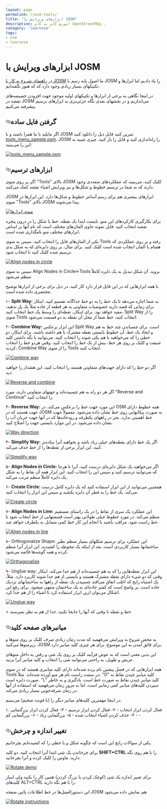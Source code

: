 ```yaml
---
layout: page
permalink: /josm-tools/
title: "ابزارهای ویرایش با JOSM"
description: آموزش گام به گام OpenStreetMap .
category: 'learnosm'
tags:
- osm
- learnosm
---
```


<h1>ابزارهای ویرایش با JOSM</h1>

<p>در <a href="/josm/start-josm">راهنمای شروع به کار با JOSM</a> ما اصول پایه رسم با
JOSM را یاد دادیم اما ابزارها و تکنیکهای بسیار زیادی وجود دارد که که هنوز نگفته‌ایم.</p>
<p>در اینجا نگاهی به برخی از ابزارها و تکنیکهای اولیه موجود جهت
افزودن خصیصه‌های نقشه در JOSM می‌اندازیم و در بخشهای بعدی
نگاه جزئی‌تری به ابزارهای ترسیم پیشرفته می‌کنیم.</p>
<h2><a id="user-content-گرفتن-فایل-ساده" class="anchor" aria-hidden="true" href="#گرفتن-فایل-ساده"><svg class="octicon octicon-link" viewBox="0 0 16 16" version="1.1" width="16" height="16" aria-hidden="true"><path fill-rule="evenodd" d="M4 9h1v1H4c-1.5 0-3-1.69-3-3.5S2.55 3 4 3h4c1.45 0 3 1.69 3 3.5 0 1.41-.91 2.72-2 3.25V8.59c.58-.45 1-1.27 1-2.09C10 5.22 8.98 4 8 4H4c-.98 0-2 1.22-2 2.5S3 9 4 9zm9-3h-1v1h1c1 0 2 1.22 2 2.5S13.98 12 13 12H9c-.98 0-2-1.22-2-2.5 0-.83.42-1.64 1-2.09V6.25c-1.09.53-2 1.84-2 3.25C6 11.31 7.55 13 9 13h4c1.45 0 3-1.69 3-3.5S14.5 6 13 6z"></path></svg></a>گرفتن فایل ساده</h2>
<p>اگر مایلید با ما همرا باشید و با JOSM تمرین کنید فایل ذیل را دانلود کنید
<a href="/assets/docs/tools_menu_sample.osm">tools_menu_sample.osm</a>.
JOSM را راه‌اندازی کنید و فایل را باز کنید. چیزی شبیه به این را می‌بینید:</p>
<p><a target="_blank" rel="noopener noreferrer" href="/hotosm/learnosm/blob/gh-pages/images/josm/tools-menu-sample-file.png"><img src="/assets/img/tools-menu-sample-file.png" alt="tools_menu_sample.osm" style="max-width:100%;"></a></p>
<h2><a id="user-content-ابزارهای-ترسیم" class="anchor" aria-hidden="true" href="#ابزارهای-ترسیم"><svg class="octicon octicon-link" viewBox="0 0 16 16" version="1.1" width="16" height="16" aria-hidden="true"><path fill-rule="evenodd" d="M4 9h1v1H4c-1.5 0-3-1.69-3-3.5S2.55 3 4 3h4c1.45 0 3 1.69 3 3.5 0 1.41-.91 2.72-2 3.25V8.59c.58-.45 1-1.27 1-2.09C10 5.22 8.98 4 8 4H4c-.98 0-2 1.22-2 2.5S3 9 4 9zm9-3h-1v1h1c1 0 2 1.22 2 2.5S13.98 12 13 12H9c-.98 0-2-1.22-2-2.5 0-.83.42-1.64 1-2.09V6.25c-1.09.53-2 1.84-2 3.25C6 11.31 7.55 13 9 13h4c1.45 0 3-1.69 3-3.5S14.5 6 13 6z"></path></svg></a>ابزارهای ترسیم</h2>
<p>اگر بر روی منوی "Tools" بالای JOSM کلیک کنید، می‌بینید که
عملکردهای متعددی وجود دارند که به شما در ترسیم خطوط و شکل‌ها و نیز
ویرایش اشیاء نقشه کمک می‌کنند.</p>
<p>JOSM ابزارهای بیشتری هم برای رسم آسانتر
خطوط و شکل‌ها دارد. این ابزارها در منوی "Tools"
بالای JOSM پیدا می‌شوند.</p>
<p><a target="_blank" rel="noopener noreferrer" href="/hotosm/learnosm/blob/gh-pages/images/josm/tools-menu.png"><img src="/assets/img/tools-menu.png" alt="منوی ابزارها" style="max-width:100%;"></a></p>
<p>برای بکارگیری کارکردهای این منو، بایست ابتدا
یک نقطه، خط یا شکل را در درون پنجره نقشه انتخاب کنید. فایل نمونه
حاوی المان‌های مختلف است که نام آنها بر اساس ابزارهای مختلف منو نامگذاری شده است.</p>
<p>یکی از المان‌های فایل را انتخاب کنید. سپس به منوی Tools رفته
و بر روی عملکردی که همنام با المان
انتخاب شده است کلیک کنید.
برای مثال، بر روی دایره‌ای که به شکل بدی ترسیم شده کلیک کنید تا انتخاب شود.</p>
<p><a target="_blank" rel="noopener noreferrer" href="/hotosm/learnosm/blob/gh-pages/images/josm/align-nodes-in-circle.png"><img src="/assets/img/align-nodes-in-circle.png" alt="Align nodes in circle" style="max-width:100%;"></a></p>
<p>سپس به منوی Align Nodes in Circle&lt;-Tools بروید.
آن شکل تبدیل به یک دایره کاملاً منظم می‌شود.</p>
<p>با همه ابزارهایی که در این فایل قرار دارد کار کنید.  در ذیل برای برخی از
ابزارها توضیح مختصری داده شده است.</p>
<p>۱- <strong>Split Way:</strong> به شما اجازه می‌دهد تا یک خط را به دو خط جداگانه تقسیم کنید.
اینکار برای زمانی که قصد دارید خصوصیات متفاوتی
به هر قطعه از جاده مثلاْ یک پل بدهید، مفید خواهد بود. برای اینکار، نقطه‌ای را
وسط یک خط انتخاب کنید، Split Way را
از منوی Tools انتخاب کنید، خط شما از محل آن نقطه به دو قسمت می‌شود.</p>
<p>۲- <strong>Combine Way:</strong> این ابزار برعکس Split Way است. برای چسباندن
چند خط به هم و ایجاد یک خط، آن خطوط بایستی نقطه مشترک با هم داشته باشند. برای اینکار،
دو خطی زا که می‌خواهید با هم یکی شوند را انتخاب کنید. می‌توانید
با نگه داشتن کلید شیفت و
کلیک بر روی هر خط، بیش از یک خط را انتخاب کنید. وقتی هردو خط را انتخاب کردید،
Combine Way را از منوی Tools انتخاب کنید.</p>
<p><a target="_blank" rel="noopener noreferrer" href="/hotosm/learnosm/blob/gh-pages/images/josm/combine-way.png"><img src="/assets/img/combine-way.png" alt="Combine way" style="max-width:100%;"></a></p>
 اگر دو خط را که دارای جهت‌های متفاوتی هستند را انتخاب کنید، این
هشدار را خواهید دید:
 
<p><a target="_blank" rel="noopener noreferrer" href="/hotosm/learnosm/blob/gh-pages/images/josm/reverse-and-combine.png"><img src="/assets/img/reverse-and-combine.png" alt="Reverse and combine" style="max-width:100%;"></a></p>
 اگر هر دو راه به هم چسبیده‌اند و جهتهای متفاوتی دارند، مورد 
"Reverse and Continue" را انتخاب کنید.
 
<p>۳- <strong>Reverse Way:</strong> این مورد جهت خط را برعکس می‌کند. در OSM
همه خطوط دارای جهت هستند که در JOSM به صورت پیکانهایی روی خط نشان داده می‌شود.
معمولاً جهت خط اهمیتی ندارد، بجز در راههای یکطرفه و
رودخانه‌ها که در آنها جهت جریان آب را نشان داده می‌شود. در این موارد
بایستی جهت را اصلاح کنید.</p>
<p><a target="_blank" rel="noopener noreferrer" href="/hotosm/learnosm/blob/gh-pages/images/josm/way-direction.png"><img src="/assets/img/way-direction.png" alt="Way direction" style="max-width:100%;"></a></p>
<p>۴- <strong>Simplify Way:</strong> اگر یک خط دارای نقطه‌های خیلی زیاد باشد و بخواهید آنرا
ساده‌تر کنید، این ابزار برخی از نقطه‌ها را از خط حذف می‌کند.</p>
<p><a target="_blank" rel="noopener noreferrer" href="/hotosm/learnosm/blob/gh-pages/images/josm/simplify-way.png"><img src="/assets/img/simplify-way.png" alt="Simplify way" style="max-width:100%;"></a></p>
<p>۵- <strong>Align Nodes in Circle:</strong> اگر می‌خواهید یک
شکل دابره‌ای درست کنید، آنرا تا هرجا که می‌توانید ترسیم کنید و سپس این را انتخاب کنید.
این ابزار همه آن نقاط را به شکل یک دایره کاملاً منظم مرتب می‌کند.</p>
<p>۶- <strong>Create Circle:</strong> همچنین می‌توانید از این ابزار استفاده کنید که یک
دایره کامل درست می‌کند. یک خط را به قطر آن دایره بکشید
و سپس این ابزار را انتخاب کنید.</p>
<p><a target="_blank" rel="noopener noreferrer" href="/hotosm/learnosm/blob/gh-pages/images/josm/create-circle.png"><img src="/assets/img/create-circle.png" alt="Create circle" style="max-width:100%;"></a></p>
<p>۷- <strong>Align Nodes in Line:</strong> این عملکرد یک سری از نقاط را در یک
راستای مستقیم منظم می‌کند. در مورد خطوط خیلی طولانی
بهتر است قسمتهایی از خط انتخاب شود تا خط راست شود. مراقب باشید
با انجام این کار خط کمی متمایل به یکطرف خواهد شد.</p>
<p><a target="_blank" rel="noopener noreferrer" href="/hotosm/learnosm/blob/gh-pages/images/josm/align-nodes-in-line.png"><img src="/assets/img/align-nodes-in-line.png" alt="Align nodes in line" style="max-width:100%;"></a></p>
<p>۸- Orthogonalize Shape: این عملکرد برای ترسیم
شکلهای بسیار منظم نظیر ساختمانها بسیار کاربردی است. بعد از اینکه یک محوطه را کشیدید، این
ابزار آنرا منظم کرده و همه گوشه‌ها قائمه می‌شود.</p>
<p><a target="_blank" rel="noopener noreferrer" href="/hotosm/learnosm/blob/gh-pages/images/josm/orthagonalize.png"><img src="/assets/img/orthagonalize.png" alt="Orthagonalize" style="max-width:100%;"></a></p>
<p>۹- Unglue way: این ابزار نقطه‌هایی را که
به هم چسبیده‌اند از هم جدا می‌کند. اینکار وقتی که دو شیء دارای نقطه مشترک هستند
و بایستی از هم جدا شوند کاربرد دارد. مثلاً، یک اشتباه رایج که اغلب اتفاق می‌افتد چسبیدن یک نقطه
از راهها به ساختمانهای نزدیک جاده است. پر واضح است که کمتر جاده‌ای به یک ساختمان
منتهی میشود. برای رفع این اشکال می‌توان ازین ابزار استفاده کرد تا اشیاء را
از هم جدا کرد.</p>
<p><a target="_blank" rel="noopener noreferrer" href="/hotosm/learnosm/blob/gh-pages/images/josm/unglue-way.png"><img src="/assets/img/unglue-way.png" alt="Unglue way" style="max-width:100%;"></a></p>
 &gt; خط و نقطه تا وقتی که آنها را جابجا نکنید، جدا از هم به نظر نمیرسند.
 
<h2><a id="user-content-میانبرهای-صفحه-کلید" class="anchor" aria-hidden="true" href="#میانبرهای-صفحه-کلید"><svg class="octicon octicon-link" viewBox="0 0 16 16" version="1.1" width="16" height="16" aria-hidden="true"><path fill-rule="evenodd" d="M4 9h1v1H4c-1.5 0-3-1.69-3-3.5S2.55 3 4 3h4c1.45 0 3 1.69 3 3.5 0 1.41-.91 2.72-2 3.25V8.59c.58-.45 1-1.27 1-2.09C10 5.22 8.98 4 8 4H4c-.98 0-2 1.22-2 2.5S3 9 4 9zm9-3h-1v1h1c1 0 2 1.22 2 2.5S13.98 12 13 12H9c-.98 0-2-1.22-2-2.5 0-.83.42-1.64 1-2.09V6.25c-1.09.53-2 1.84-2 3.25C6 11.31 7.55 13 9 13h4c1.45 0 3-1.69 3-3.5S14.5 6 13 6z"></path></svg></a>میانبرهای صفحه کلید</h2>
<p>به محض شروع به ویرایش می‌فهمید که مدت زمان زیادی صرف کلیک
بر روی منوها و زیرمنوها می‌کنید. JOSM برای فائق آمدن به این موضوع،
برای هر چیزی کلید میانبر دارد.</p>
<p>این بدین معنی است که به عوض فرآیند کلیک بر روی یک شی و رفتن به
داخل منوهای عریض و طویل، به راحتی می‌توانید شی را انتخاب و کلید میانبر آنرا بزنید.</p>
<p>همه ابزارهایی که در فصل پیشین نام برده شده‌اند دارای کلید میانبری هستند که در
منوی Tools در سمت راست نام هر منو آورده شده‌اند. مثلاً، "O"
کلید میانبر چیدن نقاط به صورت دایره است. "L" کلید میانبر چیدن نقاط به صورت خط است.
یادگیری و به خاطر سپردن کلیدهای میانبر کمی زمانبر است، اما به مرور زمان می‌فهمید که
استفاده از آنها در زمان صرفه‌جویی بسیار زیادی می‌‌کند.</p>
<p>در اینجا مهمترین کلیدهای میانبر دیگر را (با فونت ضخیم) می‌بینیم.</p>
<p>۱. فعال کردن ابزار انتخاب -
۲- فعال کردن ابزار ترسیم -
۳- فعال کردن ابزار بزرگنمایی -
۴- حذف کردن اشیاء انتخاب شده -
۵- بزرگنمایی زیاد -
۶- بزرگنمایی کم -</p>
<h2><a id="user-content-تغییر-اندازه-و-چرخش" class="anchor" aria-hidden="true" href="#تغییر-اندازه-و-چرخش"><svg class="octicon octicon-link" viewBox="0 0 16 16" version="1.1" width="16" height="16" aria-hidden="true"><path fill-rule="evenodd" d="M4 9h1v1H4c-1.5 0-3-1.69-3-3.5S2.55 3 4 3h4c1.45 0 3 1.69 3 3.5 0 1.41-.91 2.72-2 3.25V8.59c.58-.45 1-1.27 1-2.09C10 5.22 8.98 4 8 4H4c-.98 0-2 1.22-2 2.5S3 9 4 9zm9-3h-1v1h1c1 0 2 1.22 2 2.5S13.98 12 13 12H9c-.98 0-2-1.22-2-2.5 0-.83.42-1.64 1-2.09V6.25c-1.09.53-2 1.84-2 3.25C6 11.31 7.55 13 9 13h4c1.45 0 3-1.69 3-3.5S14.5 6 13 6z"></path></svg></a>تغییر اندازه و چرخش</h2>
<p>یکی از سوالات رایج این است که چگونه شکل و یا خطی را که کشیده‌ایم
بچرخانیم.</p>
<p>برای چرخاندن یک شی ابتدا آنرا انتخاب کنید.
دو کلید <strong>SHIFT+CTRL</strong> را با هم روی نگه دارید.
ماوس را کلیک کرده و آنرا بچرخانید.</p>
<p><a target="_blank" rel="noopener noreferrer" href="/hotosm/learnosm/blob/gh-pages/images/josm/rotate-demo.png"><img src="/assets/img/rotate-demo.png" alt="Rotate demo" style="max-width:100%;"></a></p>
<p>برای تغییر اندازه یک شی (کوچک کردن یا بزرگ کردن) همین کار را بکنید
ولی اینبار کلیدهای ALT+CTRL را با هم نگه دارید.</p>
<p>این دستورالعمل‌ها در خط اطلاعات پائین صفحه JOSM هم نمایش داده می‌شود.</p>
<p><a target="_blank" rel="noopener noreferrer" href="/hotosm/learnosm/blob/gh-pages/images/josm/rotate-instructions.png"><img src="/assets/img/rotate-instructions.png" alt="Rotate instructions" style="max-width:100%;"></a></p>
